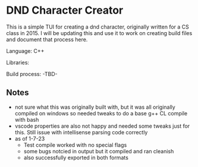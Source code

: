 # DND Character Creator

This is a simple TUI for creating a dnd character, originally written for a CS class in 2015.  I will be updating this and use it to work on creating build files and document that process here.

Language: C++

Libraries: 

Build process: -TBD-

## Notes

- not sure what this was originally built with, but it was all originally compiled on windows so needed tweaks to do a base g++ CL compile with bash
- vscode properties are also not happy and needed some tweaks just for this.  Still issue with intellisense parsing code correctly
- as of 1-7-23
  - Test compile worked with no special flags
  - some bugs notcied in output but it compiled and ran cleanish
  - also successfully exported in both formats